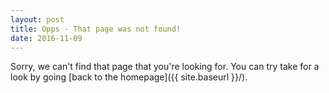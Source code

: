 ```yaml
---
layout: post
title: Opps - That page was not found!
date: 2016-11-09
---
```


Sorry, we can't find that page that you're looking for. You can try take for a look by going [back to the homepage]({{ site.baseurl }}/).


